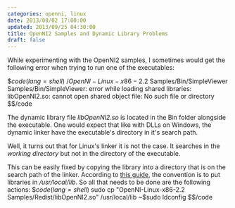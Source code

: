 ```yaml
---
categories: openni, linux
date: 2013/08/02 17:00:00
updated: 2013/09/25 04:30:00
title: OpenNI2 Samples and Dynamic Library Problems
draft: false
---
```


While experimenting with the OpenNI2 samples, I sometimes would get the following error when trying to run one of the executables:

$$code(lang=shell)
~/OpenNI-Linux-x86-2.2$ Samples/Bin/SimpleViewer
Samples/Bin/SimpleViewer: error while loading shared libraries: libOpenNI2.so: cannot open shared object file: No such file or directory
$$/code

The dynamic library file _libOpenNI2.so_ is located in the Bin folder alongside the executable. One would expect that like with DLLs on Windows, the dynamic linker have the executable's directory in it's search path.

Well, it turns out that for Linux's linker it is not the case. It searches in the _working directory_ but not in the directory of the executable.

This can be easily fixed by copying the library into a directory that is on the search path of the linker. According to [this guide](http://tldp.org/HOWTO/Program-Library-HOWTO/shared-libraries.html), the convention is to put libraries in _/usr/local/lib_. So all that needs to be done are the following actions:
$$code(lang=shell)
~$sudo cp "OpenNI-Linux-x86-2.2 Samples/Redist/libOpenNI2.so" /usr/local/lib
~$sudo ldconfig
$$/code



